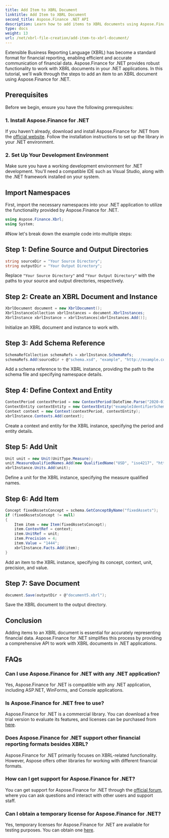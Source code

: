 ```yaml
---
title: Add Item to XBRL Document
linktitle: Add Item to XBRL Document
second_title: Aspose.Finance .NET API
description: Learn how to add items to XBRL documents using Aspose.Finance for .NET. Simplify financial reporting in your .NET applications. #Aspose #Finance
type: docs
weight: 13
url: /net/xbrl-file-creation/add-item-to-xbrl-document/
---
```

Extensible Business Reporting Language (XBRL) has become a standard format for financial reporting, enabling efficient and accurate communication of financial data. Aspose.Finance for .NET provides robust functionality to work with XBRL documents in your .NET applications. In this tutorial, we'll walk through the steps to add an item to an XBRL document using Aspose.Finance for .NET.
## Prerequisites
Before we begin, ensure you have the following prerequisites:
### 1. Install Aspose.Finance for .NET
If you haven't already, download and install Aspose.Finance for .NET from the [official website](https://releases.aspose.com/finance/net/). Follow the installation instructions to set up the library in your .NET environment.
### 2. Set Up Your Development Environment
Make sure you have a working development environment for .NET development. You'll need a compatible IDE such as Visual Studio, along with the .NET framework installed on your system.
## Import Namespaces
First, import the necessary namespaces into your .NET application to utilize the functionality provided by Aspose.Finance for .NET.
```csharp
using Aspose.Finance.Xbrl;
using System;
```
#Now let's break down the example code into multiple steps:
## Step 1: Define Source and Output Directories
```csharp
string sourceDir = "Your Source Directory";
string outputDir = "Your Output Directory";
```
Replace `"Your Source Directory"` and `"Your Output Directory"` with the paths to your source and output directories, respectively.
## Step 2: Create an XBRL Document and Instance
```csharp
XbrlDocument document = new XbrlDocument();
XbrlInstanceCollection xbrlInstances = document.XbrlInstances;
XbrlInstance xbrlInstance = xbrlInstances[xbrlInstances.Add()];
```
Initialize an XBRL document and instance to work with.
## Step 3: Add Schema Reference
```csharp
SchemaRefCollection schemaRefs = xbrlInstance.SchemaRefs;
schemaRefs.Add(sourceDir + @"schema.xsd", "example", "http://example.com/xbrl/taxonomy");
```
Add a schema reference to the XBRL instance, providing the path to the schema file and specifying namespace details.
## Step 4: Define Context and Entity
```csharp
ContextPeriod contextPeriod = new ContextPeriod(DateTime.Parse("2020-01-01"), DateTime.Parse("2020-02-10"));
ContextEntity contextEntity = new ContextEntity("exampleIdentifierScheme", "exampleIdentifier");
Context context = new Context(contextPeriod, contextEntity);
xbrlInstance.Contexts.Add(context);
```
Create a context and entity for the XBRL instance, specifying the period and entity details.
## Step 5: Add Unit
```csharp
Unit unit = new Unit(UnitType.Measure);
unit.MeasureQualifiedNames.Add(new QualifiedName("USD", "iso4217", "http://www.xbrl.org/2003/iso4217"));
xbrlInstance.Units.Add(unit);
```
Define a unit for the XBRL instance, specifying the measure qualified names.
## Step 6: Add Item
```csharp
Concept fixedAssetsConcept = schema.GetConceptByName("fixedAssets");
if (fixedAssetsConcept != null)
{
    Item item = new Item(fixedAssetsConcept);
    item.ContextRef = context;
    item.UnitRef = unit;
    item.Precision = 4;
    item.Value = "1444";
    xbrlInstance.Facts.Add(item);
}
```
Add an item to the XBRL instance, specifying its concept, context, unit, precision, and value.
## Step 7: Save Document
```csharp
document.Save(outputDir + @"document5.xbrl");
```
Save the XBRL document to the output directory.
## Conclusion
Adding items to an XBRL document is essential for accurately representing financial data. Aspose.Finance for .NET simplifies this process by providing a comprehensive API to work with XBRL documents in .NET applications.
## FAQs
### Can I use Aspose.Finance for .NET with any .NET application?
Yes, Aspose.Finance for .NET is compatible with any .NET application, including ASP.NET, WinForms, and Console applications.
### Is Aspose.Finance for .NET free to use?
Aspose.Finance for .NET is a commercial library. You can download a free trial version to evaluate its features, and licenses can be purchased from [here](https://purchase.aspose.com/buy).
### Does Aspose.Finance for .NET support other financial reporting formats besides XBRL?
Aspose.Finance for .NET primarily focuses on XBRL-related functionality. However, Aspose offers other libraries for working with different financial formats.
### How can I get support for Aspose.Finance for .NET?
You can get support for Aspose.Finance for .NET through the [official forum](https://forum.aspose.com/c/finance/43), where you can ask questions and interact with other users and support staff.
### Can I obtain a temporary license for Aspose.Finance for .NET?
Yes, temporary licenses for Aspose.Finance for .NET are available for testing purposes. You can obtain one [here](https://purchase.aspose.com/temporary-license/).
